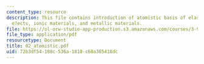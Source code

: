 ```yaml
---
content_type: resource
description: This file contains introduction of atomistic basis of elasticity, energetic
  e?ects, ionic materials, and metallic materials.
file: https://ol-ocw-studio-app-production.s3.amazonaws.com/courses/3-91-mechanical-behavior-of-plastics-spring-2007/72b3df54188c536a1810c60a385418dc_02_atomistic.pdf
file_type: application/pdf
resourcetype: Document
title: 02_atomistic.pdf
uid: 72b3df54-188c-536a-1810-c60a385418dc
---
```

